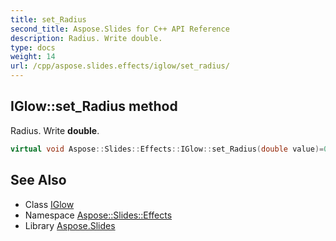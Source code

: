 ```yaml
---
title: set_Radius
second_title: Aspose.Slides for C++ API Reference
description: Radius. Write double.
type: docs
weight: 14
url: /cpp/aspose.slides.effects/iglow/set_radius/
---
```

## IGlow::set_Radius method


Radius. Write **double**.

```cpp
virtual void Aspose::Slides::Effects::IGlow::set_Radius(double value)=0
```

## See Also

* Class [IGlow](../)
* Namespace [Aspose::Slides::Effects](../../)
* Library [Aspose.Slides](../../../)
